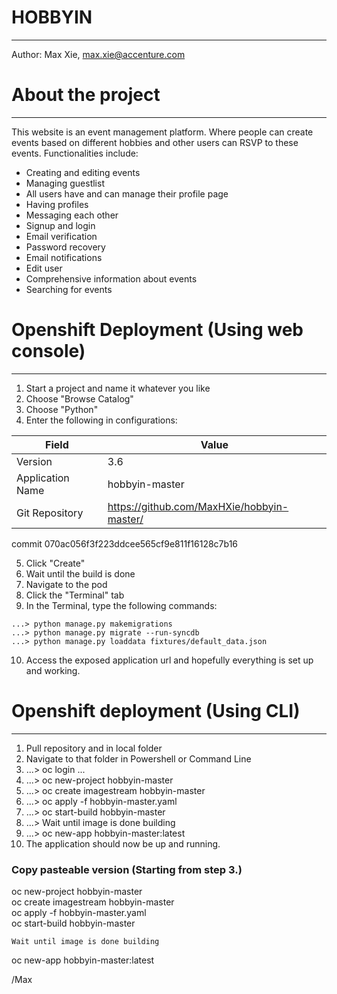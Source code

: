 # HOBBYIN
---------------
Author: Max Xie, max.xie@accenture.com

# About the project
---------------
This website is an event management platform. Where people can create events based on different hobbies and other users can RSVP to these events. Functionalities include:
* Creating and editing events
* Managing guestlist
* All users have and can manage their profile page
* Having profiles
* Messaging each other
* Signup and login
* Email verification
* Password recovery
* Email notifications
* Edit user
* Comprehensive information about events
* Searching for events

# Openshift Deployment (Using web console)
---------------
1. Start a project and name it whatever you like
2. Choose "Browse Catalog"
3. Choose "Python"
4. Enter the following in configurations:

| Field  | Value |
| ------------- | ------------- |
| Version  | 3.6  |
| Application Name  | hobbyin-master  |
| Git Repository  | https://github.com/MaxHXie/hobbyin-master/  |

commit 070ac056f3f223ddcee565cf9e811f16128c7b16

5. Click "Create"
6. Wait until the build is done
7. Navigate to the pod
8. Click the "Terminal" tab
9. In the Terminal, type the following commands:

```
...> python manage.py makemigrations
...> python manage.py migrate --run-syncdb
...> python manage.py loaddata fixtures/default_data.json
```

10. Access the exposed application url and hopefully everything is set up and working.

# Openshift deployment (Using CLI)
---------------
1. Pull repository and in local folder
2. Navigate to that folder in Powershell or Command Line
3. ...> oc login ...
4. ...> oc new-project hobbyin-master
5. ...> oc create imagestream hobbyin-master
6. ...> oc apply -f hobbyin-master.yaml
7. ...> oc start-build hobbyin-master
8. ...> Wait until image is done building
9. ...> oc new-app hobbyin-master:latest
10. The application should now be up and running.

### Copy pasteable version (Starting from step 3.)

oc new-project hobbyin-master<br />
oc create imagestream hobbyin-master<br />
oc apply -f hobbyin-master.yaml<br />
oc start-build hobbyin-master<br />

`Wait until image is done building`

oc new-app hobbyin-master:latest


/Max
